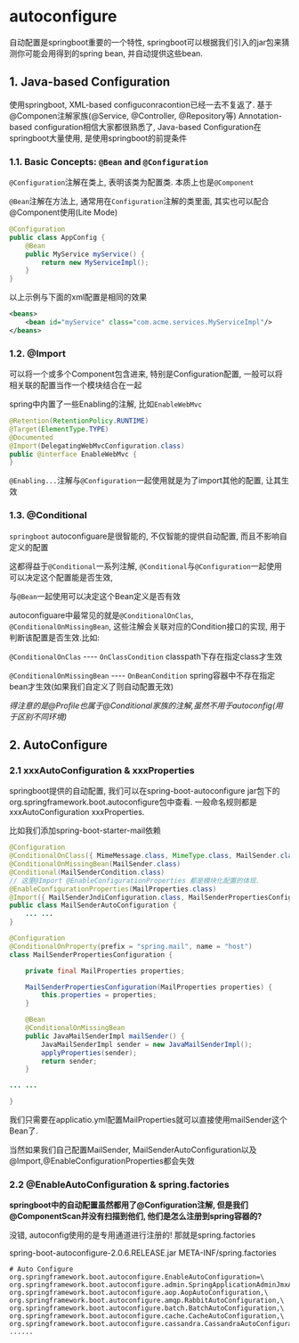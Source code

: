 # autoconfigure

自动配置是springboot重要的一个特性, springboot可以根据我们引入的jar包来猜测你可能会用得到的spring bean, 并自动提供这些bean.

## 1. Java-based Configuration

使用springboot, XML-based configuconracontion已经一去不复返了. 基于@Componen注解家族(@Service, @Controller, @Repository等) Annotation-based configuration相信大家都很熟悉了, Java-based Configuration在springboot大量使用, 是使用springboot的前提条件

### 1.1. Basic Concepts: `@Bean` and `@Configuration`

`@Configuration`注解在类上, 表明该类为配置类. 本质上也是`@Component`

`@Bean`注解在方法上, 通常用在`Configuration`注解的类里面, 其实也可以配合@Component使用(Lite Mode)

```java
@Configuration
public class AppConfig {
    @Bean
    public MyService myService() {
        return new MyServiceImpl();
    }
}
```

以上示例与下面的xml配置是相同的效果

```xml
<beans>
    <bean id="myService" class="com.acme.services.MyServiceImpl"/>
</beans>
```

### 1.2. @Import

可以将一个或多个Component包含进来, 特别是Configuration配置, 一般可以将相关联的配置当作一个模块结合在一起

spring中内置了一些Enabling的注解, 比如`EnableWebMvc`

```java
@Retention(RetentionPolicy.RUNTIME)
@Target(ElementType.TYPE)
@Documented
@Import(DelegatingWebMvcConfiguration.class)
public @interface EnableWebMvc {
}
```

`@Enabling...`注解与`@Configuration`一起使用就是为了import其他的配置, 让其生效

### 1.3. @Conditional

`springboot` autoconfiguare是很智能的, 不仅智能的提供自动配置, 而且不影响自定义的配置

这都得益于`@Conditional`一系列注解, `@Conditional`与`@Configuration`一起使用可以决定这个配置能是否生效,

与`@Bean`一起使用可以决定这个Bean定义是否有效

autoconfiguare中最常见的就是`@ConditionalOnClas`, `@ConditionalOnMissingBean`, 这些注解会关联对应的Condition接口的实现, 用于判断该配置是否生效.比如:

`@ConditionalOnClas` ---- `OnClassCondition`    classpath下存在指定class才生效

`@ConditionalOnMissingBean` ---- `OnBeanCondition`    spring容器中不存在指定bean才生效(如果我们自定义了则自动配置无效)

*得注意的是@Profile也属于@Conditional家族的注解,虽然不用于autoconfig(用于区别不同环境)*

## 2. AutoConfigure

### 2.1 xxxAutoConfiguration &  xxxProperties

springboot提供的自动配置, 我们可以在spring-boot-autoconfigure jar包下的org.springframework.boot.autoconfigure包中查看. 一般命名规则都是xxxAutoConfiguration xxxProperties.

比如我们添加spring-boot-starter-mail依赖

```java
@Configuration
@ConditionalOnClass({ MimeMessage.class, MimeType.class, MailSender.class })
@ConditionalOnMissingBean(MailSender.class)
@Conditional(MailSenderCondition.class)
// 这里@Import @EnableConfigurationProperties 都是模块化配置的体现.
@EnableConfigurationProperties(MailProperties.class)
@Import({ MailSenderJndiConfiguration.class, MailSenderPropertiesConfiguration.class })
public class MailSenderAutoConfiguration {
	... ...
}
```

```java
@Configuration
@ConditionalOnProperty(prefix = "spring.mail", name = "host")
class MailSenderPropertiesConfiguration {

	private final MailProperties properties;

	MailSenderPropertiesConfiguration(MailProperties properties) {
		this.properties = properties;
	}

	@Bean
	@ConditionalOnMissingBean
	public JavaMailSenderImpl mailSender() {
		JavaMailSenderImpl sender = new JavaMailSenderImpl();
		applyProperties(sender);
		return sender;
	}

... ...

}
```

我们只需要在applicatio.yml配置MailProperties就可以直接使用mailSender这个Bean了.

当然如果我们自己配置MailSender, MailSenderAutoConfiguration以及@Import,@EnableConfigurationProperties都会失效

### 2.2 @EnableAutoConfiguration & spring.factories

**springboot中的自动配置虽然都用了@Configuration注解, 但是我们@ComponentScan并没有扫描到他们, 他们是怎么注册到spring容器的?**

没错, autoconfig使用的是专用通道进行注册的! 那就是spring.factories

spring-boot-autoconfigure-2.0.6.RELEASE.jar   META-INF/spring.factories

```properties
# Auto Configure
org.springframework.boot.autoconfigure.EnableAutoConfiguration=\
org.springframework.boot.autoconfigure.admin.SpringApplicationAdminJmxAutoConfiguration,\
org.springframework.boot.autoconfigure.aop.AopAutoConfiguration,\
org.springframework.boot.autoconfigure.amqp.RabbitAutoConfiguration,\
org.springframework.boot.autoconfigure.batch.BatchAutoConfiguration,\
org.springframework.boot.autoconfigure.cache.CacheAutoConfiguration,\
org.springframework.boot.autoconfigure.cassandra.CassandraAutoConfiguration,\
......
```

